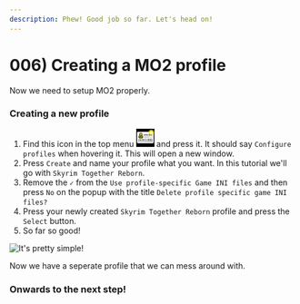 ```yaml
---
description: Phew! Good job so far. Let's head on!
---
```


# 006) Creating a MO2 profile

Now we need to setup MO2 properly.

### Creating a new profile

1. Find this icon in the top menu <img src="../.gitbook/assets/image (1).png" alt="" data-size="line"> and press it. It should say `Configure profiles` when hovering it. This will open a new window.
2. Press `Create` and name your profile what you want. In this tutorial we'll go with `Skyrim Together Reborn`.
3. Remove the `✓` from the `Use profile-specific Game INI files` and then press `No` on the popup with the title `Delete profile specific game INI files?`
4. Press your newly created `Skyrim Together Reborn` profile and press the `Select` button.
5. So far so good!

![It's pretty simple!](https://shx.is/5BizPEsKU.gif)

Now we have a seperate profile that we can mess around with.&#x20;

### Onwards to the next step!
